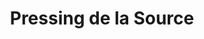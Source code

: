 ---
title: "Pressing de la Source"
url: /ozoir-la-ferriere/pressing-de-la-source/
shop: blanchisserie
---